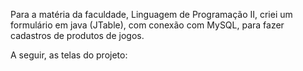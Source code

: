 Para a matéria da faculdade, Linguagem de Programação II, criei um formulário em java (JTable), com conexão com MySQL, para fazer cadastros de produtos de jogos.

A seguir, as telas do projeto:
